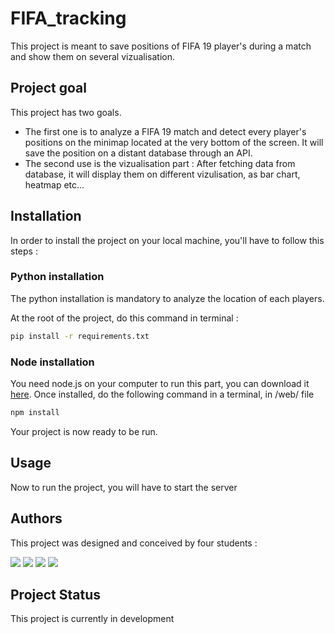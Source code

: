 # FIFA_tracking

This project is meant to save positions of FIFA 19 player's during a match and show them on several vizualisation.

## Project goal

This project has two goals.
- The first one is to analyze a FIFA 19 match and detect every player's positions on the minimap located at the very bottom of the screen. It will save the position on a distant database through an API.
- The second use is the vizualisation part : After fetching data from database, it will display them on different vizulisation, as bar chart, heatmap etc...

## Installation

In order to install the project on your local machine, you'll have to follow this steps :

### Python installation

The python installation is mandatory to analyze the location of each players.

At the root of the project, do this command in terminal :

```Bash
pip install -r requirements.txt
```

### Node installation

You need node.js on your computer to run this part, you can download it [here](https://nodejs.org/en/download/).
Once installed, do the following command in a terminal, in /web/ file

```Bash
npm install
```
Your project is now ready to be run.

## Usage

Now to run the project, you will have to start the server

## Authors

This project was designed and conceived by four students :

[![](https://avatars3.githubusercontent.com/u/43412314?s=60&v=4)](https://github.com/thomascormier) 
[![](https://avatars2.githubusercontent.com/u/33009785?s=60&v=4)](https://github.com/NanoClem)
[![](https://avatars3.githubusercontent.com/u/22052945?s=60&v=4)](https://github.com/evandadure)
[![](https://avatars3.githubusercontent.com/u/18655688?s=60&v=4)](https://github.com/MaxencePRSZ) 


## Project Status

This project is currently in development
